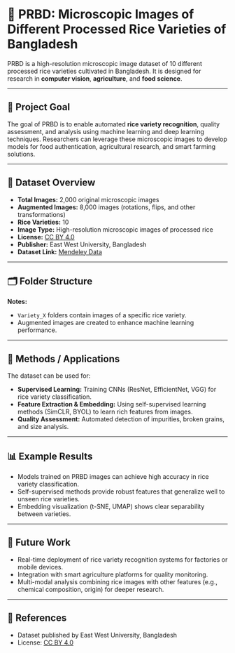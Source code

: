 # 🌾 PRBD: Microscopic Images of Different Processed Rice Varieties of Bangladesh

PRBD is a high-resolution microscopic image dataset of 10 different processed rice varieties cultivated in Bangladesh. It is designed for research in **computer vision**, **agriculture**, and **food science**.

---

## 🎯 Project Goal
The goal of PRBD is to enable automated **rice variety recognition**, quality assessment, and analysis using machine learning and deep learning techniques. Researchers can leverage these microscopic images to develop models for food authentication, agricultural research, and smart farming solutions.

---

## 📂 Dataset Overview

- **Total Images:** 2,000 original microscopic images  
- **Augmented Images:** 8,000 images (rotations, flips, and other transformations)  
- **Rice Varieties:** 10  
- **Image Type:** High-resolution microscopic images of processed rice  
- **License:** [CC BY 4.0](https://creativecommons.org/licenses/by/4.0/)  
- **Publisher:** East West University, Bangladesh  
- **Dataset Link:** [Mendeley Data](https://data.mendeley.com/datasets/sfp9s96prh/1)  

---

## 🗂 Folder Structure


**Notes:**  
- `Variety_X` folders contain images of a specific rice variety.  
- Augmented images are created to enhance machine learning performance.

---

## 🧠 Methods / Applications

The dataset can be used for:  
- **Supervised Learning:** Training CNNs (ResNet, EfficientNet, VGG) for rice variety classification.  
- **Feature Extraction & Embedding:** Using self-supervised learning methods (SimCLR, BYOL) to learn rich features from images.  
- **Quality Assessment:** Automated detection of impurities, broken grains, and size analysis.  

---

## 📊 Example Results

- Models trained on PRBD images can achieve high accuracy in rice variety classification.  
- Self-supervised methods provide robust features that generalize well to unseen rice varieties.  
- Embedding visualization (t-SNE, UMAP) shows clear separability between varieties.

---

## 🚀 Future Work

- Real-time deployment of rice variety recognition systems for factories or mobile devices.  
- Integration with smart agriculture platforms for quality monitoring.  
- Multi-modal analysis combining rice images with other features (e.g., chemical composition, origin) for deeper research.

---

## 📜 References

- Dataset published by East West University, Bangladesh  
- License: [CC BY 4.0](https://creativecommons.org/licenses/by/4.0/)
